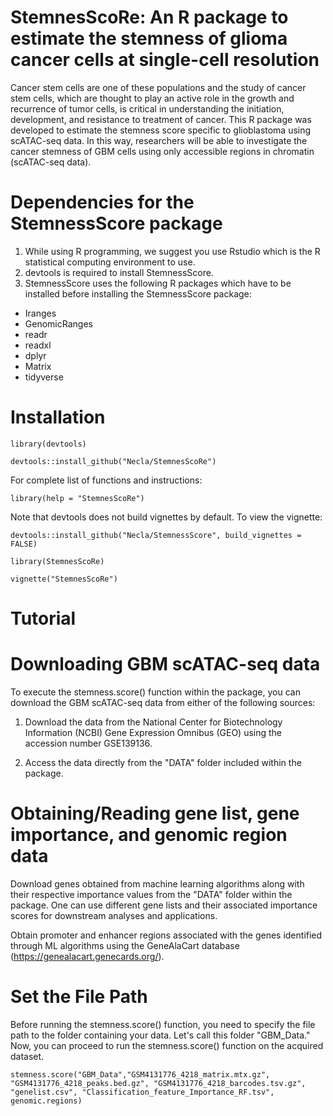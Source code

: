 # StemnesScoRe: An R package to estimate the stemness of glioma cancer cells at single-cell resolution

Cancer stem cells are one of these populations and the study of cancer stem cells, which are thought to play an active role in the growth and recurrence of tumor cells, is critical in understanding the initiation, development, and resistance to treatment of cancer. This R package was developed to estimate the stemness score specific to glioblastoma using scATAC-seq data. In this way, researchers will be able to investigate the cancer stemness of GBM cells using only accessible regions in chromatin (scATAC-seq data). 

# Dependencies for the StemnessScore package

1. While using R programming, we suggest you use Rstudio which is the R statistical computing environment to use. 
2. devtools is required to install StemnessScore.
3. StemnessScore uses the following R packages which have to be installed before installing the StemnessScore package:
* Iranges
* GenomicRanges
* readr
* readxl
* dplyr
* Matrix
* tidyverse

# Installation
```
library(devtools)

devtools::install_github("Necla/StemnesScoRe")
```
For complete list of functions and instructions:
```
library(help = "StemnesScoRe") 
```

Note that devtools does not build vignettes by default. To view the vignette:

```
devtools::install_github("Necla/StemnessScore", build_vignettes = FALSE)

library(StemnesScoRe)

vignette("StemnesScoRe")
```

# Tutorial
# Downloading GBM scATAC-seq data  
To execute the stemness.score() function within the package, you can download the GBM scATAC-seq data from either of the following sources:

1. Download the data from the National Center for Biotechnology Information (NCBI) Gene Expression Omnibus (GEO) using the accession number GSE139136.

2. Access the data directly from the "DATA" folder included within the package.


# Obtaining/Reading gene list, gene importance, and genomic region data 

Download genes obtained from machine learning algorithms along with their respective importance values from the "DATA" folder within the package. One can use different gene lists and their associated importance scores for downstream analyses and applications. 

Obtain promoter and enhancer regions associated with the genes identified through ML algorithms using the GeneAlaCart database (https://genealacart.genecards.org/). 

#  Set the File Path 
Before running the stemness.score() function, you need to specify the file path to the folder containing your data. Let's call this folder "GBM_Data." Now, you can proceed to run the stemness.score() function on the acquired dataset. 

```
stemness.score("GBM_Data","GSM4131776_4218_matrix.mtx.gz", "GSM4131776_4218_peaks.bed.gz", "GSM4131776_4218_barcodes.tsv.gz", "genelist.csv", "Classification_feature_Importance_RF.tsv", genomic.regions)

```
 
